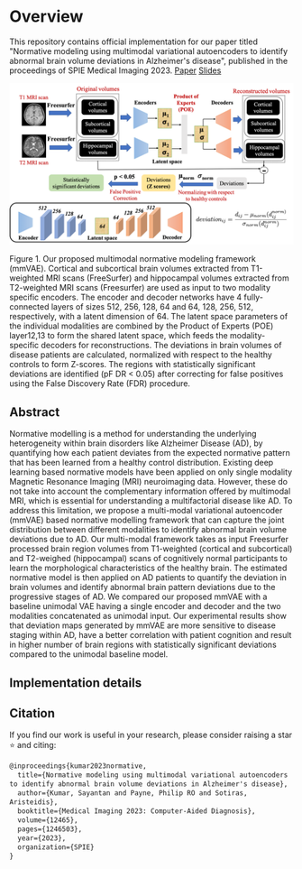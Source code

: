 # Overview
This repository contains official implementation for our paper titled "Normative modeling using multimodal variational autoencoders to identify abnormal brain volume deviations in Alzheimer's disease", published in the proceedings of SPIE Medical Imaging 2023. [Paper](https://dl.acm.org/doi/pdf/10.1145/3535508.3545547) [Slides](https://docs.google.com/presentation/d/13uWGCq-Co8ZOtEEuAgeXzQxv_0F9JK_B/edit#slide=id.p1)

![Workflow](Combined_Plots/Pipeline_extended.png)

Figure 1. Our proposed multimodal normative modeling framework (mmVAE). Cortical and subcortical brain volumes extracted from T1-weighted MRI scans (FreeSurfer) and hippocampal volumes extracted from T2-weighted MRI scans (Freesurfer) are used as input to two modality specific encoders. The encoder and decoder networks have 4 fully-connected layers of sizes 512, 256, 128, 64 and 64, 128, 256, 512, respectively, with a latent dimension of 64. The latent space parameters of the individual modalities are combined by the Product of Experts (POE) layer12,13 to form the shared latent space, which feeds the modality-specific decoders for reconstructions. The deviations in brain volumes of disease patients are calculated, normalized with respect to the healthy controls to form Z-scores. The regions with statistically significant deviations are identified (pF DR < 0.05) after correcting for false positives using the False Discovery Rate (FDR) procedure.

## Abstract

Normative modelling is a method for understanding the underlying heterogeneity within brain disorders like Alzheimer Disease (AD), by quantifying how each patient deviates from the expected normative pattern that has been learned from a healthy control distribution. Existing deep learning based normative models have been applied on only single modality Magnetic Resonance Imaging (MRI) neuroimaging data. However, these do not take into account the complementary information offered by multimodal MRI, which is essential for understanding a multifactorial disease like AD. To address this limitation, we propose a multi-modal variational autoencoder (mmVAE) based normative modelling framework that can capture the joint distribution between different modalities to identify abnormal brain volume deviations due to AD. Our multi-modal framework takes as input Freesurfer processed brain region volumes from T1-weighted (cortical and subcortical) and T2-weighed (hippocampal) scans of cognitively normal participants to learn the morphological characteristics of the healthy brain. The estimated normative model is then applied on AD patients to quantify the deviation in brain volumes and identify abnormal brain pattern deviations due to the progressive stages of AD. We compared our proposed mmVAE with a baseline unimodal VAE having a single encoder and decoder and the two modalities concatenated as unimodal input. Our experimental results show that deviation maps generated by mmVAE are more sensitive to disease staging within AD, have a better correlation with patient cognition and result in higher number of brain regions with statistically significant deviations compared to the unimodal baseline model.

## Implementation details


## Citation
If you find our work is useful in your research, please consider raising a star  :star:  and citing:

```
@inproceedings{kumar2023normative,
  title={Normative modeling using multimodal variational autoencoders to identify abnormal brain volume deviations in Alzheimer's disease},
  author={Kumar, Sayantan and Payne, Philip RO and Sotiras, Aristeidis},
  booktitle={Medical Imaging 2023: Computer-Aided Diagnosis},
  volume={12465},
  pages={1246503},
  year={2023},
  organization={SPIE}
}
